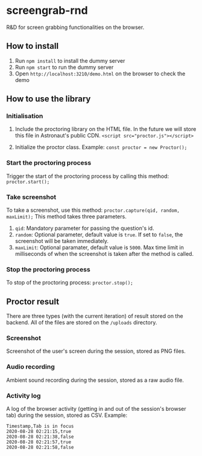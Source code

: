 # screengrab-rnd
R&amp;D for screen grabbing functionalities on the browser.

## How to install
1. Run `npm install` to install the dummy server 
2. Run `npm start` to run the dummy server
3. Open `http://localhost:3210/demo.html` on the browser to check the demo

## How to use the library

### Initialisation
1. Include the proctoring library on the HTML file. In the future we will store this file in Astronaut's public CDN.
`<script src="proctor.js"></script>`

2. Initialize the proctor class. Example:
`const proctor = new Proctor();`

### Start the proctoring process
Trigger the start of the proctoring process by calling this method:
`proctor.start();`

### Take screenshot
To take a screenshot, use this method:
`proctor.capture(qid, random, maxLimit);`
This method takes three parameters. 

1. `qid`: Mandatory parameter for passing the question's id.
2. `random`: Optional parameter, default value is `true`. If set to `false`, the screenshot will be taken immediately. 
3. `maxLimit`: Optional paramater, default value is `5000`. Max time limit in milliseconds of when the screenshot is taken after the method is called.

### Stop the proctoring process
To stop of the proctoring process:
`proctor.stop();`

## Proctor result
There are three types (with the current iteration) of result stored on the backend. All of the files are stored on the `/uploads` directory.

### Screenshot
Screenshot of the user's screen during the session, stored as PNG files.

### Audio recording
Ambient sound recording during the session, stored as a raw audio file.

### Activity log
A log of the browser activity (getting in and out of the session's browser tab) during the session, stored as CSV. 
Example:
```
Timestamp,Tab is in focus
2020-08-28 02:21:15,true
2020-08-28 02:21:38,false
2020-08-28 02:21:57,true
2020-08-28 02:21:58,false
```